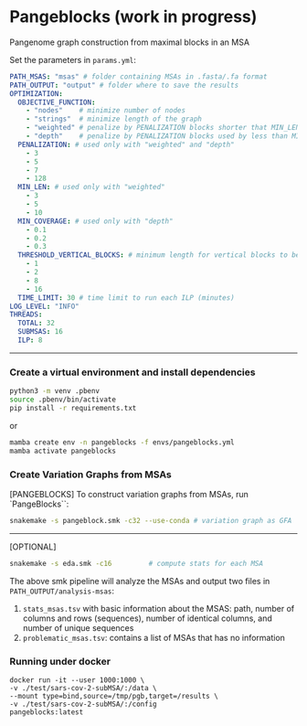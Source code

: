 # Pangeblocks (work in progress)
Pangenome graph construction from maximal blocks in an MSA 

Set the parameters in `params.yml`:
```yaml
PATH_MSAS: "msas" # folder containing MSAs in .fasta/.fa format
PATH_OUTPUT: "output" # folder where to save the results
OPTIMIZATION:
  OBJECTIVE_FUNCTION:
    - "nodes"    # minimize number of nodes 
    - "strings"  # minimize length of the graph
    - "weighted" # penalize by PENALIZATION blocks shorter that MIN_LEN (other blocks cost=1)
    - "depth"    # penalize by PENALIZATION blocks used by less than MIN_COVERAGE (other blocks cost=1)
  PENALIZATION: # used only with "weighted" and "depth"
    - 3
    - 5
    - 7 
    - 128
  MIN_LEN: # used only with "weighted"
    - 3
    - 5
    - 10   
  MIN_COVERAGE: # used only with "depth"
    - 0.1
    - 0.2
    - 0.3
  THRESHOLD_VERTICAL_BLOCKS: # minimum length for vertical blocks to be fixed in the optimal solution
    - 1
    - 2
    - 8
    - 16
  TIME_LIMIT: 30 # time limit to run each ILP (minutes)
LOG_LEVEL: "INFO"
THREADS: 
  TOTAL: 32
  SUBMSAS: 16
  ILP: 8
```
___

### Create a virtual environment and install dependencies
```bash
python3 -m venv .pbenv
source .pbenv/bin/activate
pip install -r requirements.txt
```

or
```bash
mamba create env -n pangeblocks -f envs/pangeblocks.yml
mamba activate pangeblocks
```

### Create Variation Graphs from MSAs

[PANGEBLOCKS]
To construct variation graphs from MSAs, run `PangeBlocks``:
```bash
snakemake -s pangeblock.smk -c32 --use-conda # variation graph as GFA
```
___
[OPTIONAL]
```bash
snakemake -s eda.smk -c16         # compute stats for each MSA
```
The above smk pipeline will analyze the MSAs and output two files in `PATH_OUTPUT/analysis-msas`:
1. `stats_msas.tsv` with basic information about the MSAS: path, number of columns and rows (sequences), number of identical columns, and number of unique sequences
2. `problematic_msas.tsv`: contains a list of MSAs that has no information

### Running under docker

```
docker run -it --user 1000:1000 \ 
-v ./test/sars-cov-2-subMSA/:/data \
--mount type=bind,source=/tmp/pgb,target=/results \
-v ./test/sars-cov-2-subMSA/:/config 
pangeblocks:latest
```
